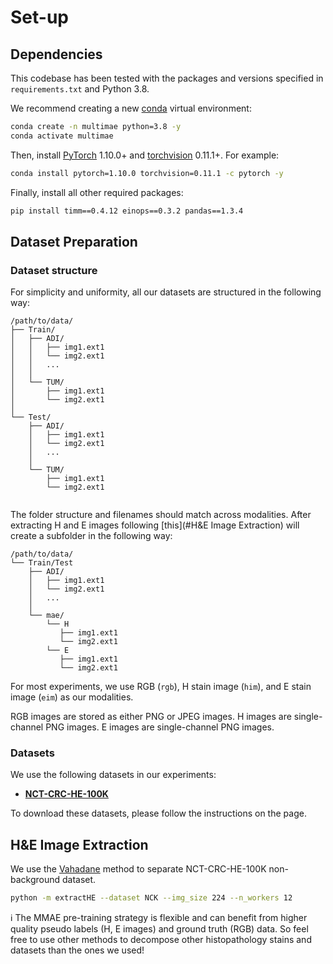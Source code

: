 # Set-up

## Dependencies

This codebase has been tested with the packages and versions specified in `requirements.txt` and Python 3.8.

We recommend creating a new [conda](https://docs.conda.io/en/latest/) virtual environment:
```bash
conda create -n multimae python=3.8 -y
conda activate multimae
```
Then, install [PyTorch](https://pytorch.org/) 1.10.0+ and [torchvision](https://pytorch.org/vision/stable/index.html) 0.11.1+. For example:
```bash
conda install pytorch=1.10.0 torchvision=0.11.1 -c pytorch -y
```

Finally, install all other required packages:
```bash
pip install timm==0.4.12 einops==0.3.2 pandas==1.3.4
```

## Dataset Preparation

### Dataset structure

For simplicity and uniformity, all our datasets are structured in the following way:
```
/path/to/data/
├── Train/
│   ├── ADI/
│   │   ├── img1.ext1
│   │   └── img2.ext1
│   │   ...
│   │
│   └── TUM/
│       ├── img1.ext1
│       └── img2.ext1
│   
└── Test/
    ├── ADI/
    │   ├── img1.ext1
    │   └── img2.ext1
    │   ...
    │
    └── TUM/
        ├── img1.ext1
        └── img2.ext1
    
```
The folder structure and filenames should match across modalities.
After extracting H and E images following [this](#H&E Image Extraction) will create a subfolder in the following way:
```
/path/to/data/
└── Train/Test
    ├── ADI/
    │   ├── img1.ext1
    │   └── img2.ext1
    │   ...
    │
    └── mae/
        └── H
           ├── img1.ext1
           └── img2.ext1
        └── E
           ├── img1.ext1
           └── img2.ext1
```

For most experiments, we use RGB  (`rgb`), H stain image (`him`), and E stain image (`eim`) as our modalities.

RGB images are stored as either PNG or JPEG images. 
H images are single-channel PNG images. 
E images are single-channel PNG images. 

### Datasets

We use the following datasets in our experiments:
- [**NCT-CRC-HE-100K**](https://zenodo.org/record/1214456)

To download these datasets, please follow the instructions on the page. 

## H&E Image Extraction

We use the [Vahadane](https://ieeexplore.ieee.org/stamp/stamp.jsp?arnumber=7460968) method to separate NCT-CRC-HE-100K non-background dataset. 

```bash
python -m extractHE --dataset NCK --img_size 224 --n_workers 12
```
:information_source: The MMAE pre-training strategy is flexible and can benefit from higher quality pseudo labels (H, E images) and ground truth (RGB) data.
So feel free to use other methods to decompose other histopathology stains and datasets than the ones we used!
